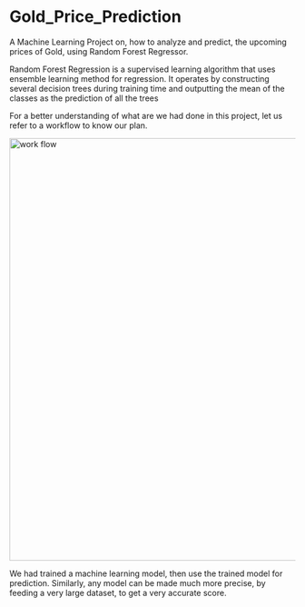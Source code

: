 # Gold_Price_Prediction

A Machine Learning Project on, how to analyze and predict, the upcoming prices of Gold, using Random Forest Regressor.

Random Forest Regression is a supervised learning algorithm that uses ensemble learning method for regression. 
It operates by constructing several decision trees during training time and outputting the mean of the classes as the prediction of all the trees


For a better understanding of what are we had done in this project, let us refer to a workflow to know our plan.

<img width="744" alt="work flow" src="https://github.com/shreyashsupe/Gold_Price_Prediction/assets/108145454/a3a746cd-5035-4b54-ada6-6272a7aad3f7">

We had trained a machine learning model, then use the trained model for prediction. Similarly, any model can be made much more precise, by feeding a very large dataset, to get a very accurate score.

